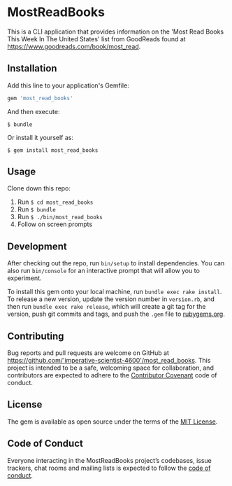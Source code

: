 # MostReadBooks

This is a CLI application that provides information on the 'Most Read Books This Week In The United States' list from GoodReads found at https://www.goodreads.com/book/most_read.

## Installation

Add this line to your application's Gemfile:

```ruby
gem 'most_read_books'
```

And then execute:

    $ bundle

Or install it yourself as:

    $ gem install most_read_books

## Usage

Clone down this repo:
1. Run ```$ cd most_read_books```
2. Run ```$ bundle```
3. Run ```$ ./bin/most_read_books```
4. Follow on screen prompts

## Development

After checking out the repo, run `bin/setup` to install dependencies. You can also run `bin/console` for an interactive prompt that will allow you to experiment.

To install this gem onto your local machine, run `bundle exec rake install`. To release a new version, update the version number in `version.rb`, and then run `bundle exec rake release`, which will create a git tag for the version, push git commits and tags, and push the `.gem` file to [rubygems.org](https://rubygems.org).

## Contributing

Bug reports and pull requests are welcome on GitHub at https://github.com/'imperative-scientist-4600'/most_read_books. This project is intended to be a safe, welcoming space for collaboration, and contributors are expected to adhere to the [Contributor Covenant](http://contributor-covenant.org) code of conduct.

## License

The gem is available as open source under the terms of the [MIT License](https://opensource.org/licenses/MIT).

## Code of Conduct

Everyone interacting in the MostReadBooks project’s codebases, issue trackers, chat rooms and mailing lists is expected to follow the [code of conduct](https://github.com/'imperative-scientist-4600'/most_read_books/blob/master/CODE_OF_CONDUCT.md).
